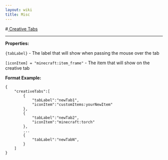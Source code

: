 ```yaml
---
layout: wiki
title: Misc
---
```


#<a name="creative_tabs" href="#creative_tabs" > Creative Tabs </a>
___

**Properties:**

`{tabLabel}` - The label that will show when
passing the mouse over the tab

`[iconItem] = "minecraft:item_frame"` - The
item that will show on the creative tab

**Format Example:**

	{
	    "creativeTabs":[
	        {
	            "tabLabel":"newTab1",
	            "iconItem":"customItems:yourNewItem"
	        },
	        {
	            "tabLabel":"newTab2",
	            "iconItem":"minecraft:torch"
	        },
	        ...
	        {
	            "tabLabel":"newTabN",
	        }
	    ]
	}
